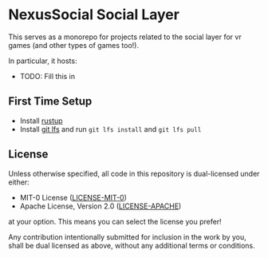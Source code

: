 # NexusSocial Social Layer

This serves as a monorepo for projects related to the social layer for vr games (and other types of games too!).

In particular, it hosts:
* TODO: Fill this in

## First Time Setup

- Install [rustup](https://rustup.rs)
- Install [git lfs](https://git-lfs.com/) and run `git lfs install` and `git lfs pull`

## License

Unless otherwise specified, all code in this repository is dual-licensed under
either:

- MIT-0 License ([LICENSE-MIT-0](LICENSE-MIT-0))
- Apache License, Version 2.0 ([LICENSE-APACHE](LICENSE-APACHE))

at your option. This means you can select the license you prefer!

Any contribution intentionally submitted for inclusion in the work by you, shall be
dual licensed as above, without any additional terms or conditions.
